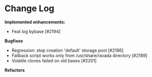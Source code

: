 # Change Log

**Implemented enhancements:**

- Feat log bybase [\#2194]

**Bugfixes**

- Regression: stop creation 'default' storage pool [\#2186]
- Fallback script works only from /usr/share/ravada directory [\#2189]
- Volatile clones failed on old bases [\#2201]

**Refactors**
